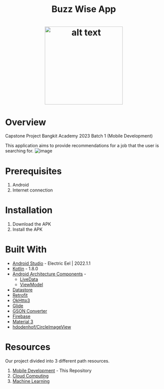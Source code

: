 <h1 align="center">Buzz Wise App<h1>

<div align="center">
  <img  src="https://github.com/Rifzzu/Rifzzu/assets/76278250/6db6b91a-76cd-46b7-9ee7-c450b2897acb" alt="alt text" width="250" height="">
</div>

# Overview
Capstone Project Bangkit Academy 2023 Batch 1 (Mobile Development)

This application aims to provide recommendations for a job that the user is searching for.
![image](https://github.com/Rifzzu/Rifzzu/assets/76278250/64702c66-94fd-4b80-8f94-55058da6f183)

# Prerequisites
1. Android 
2. Internet connection

# Installation
1. Download the APK 
2. Install the APK

# Built With

- [Android Studio](https://developer.android.com/studio) - Electric Eel | 2022.1.1
- [Kotlin](https://kotlinlang.org/) - 1.8.0
- [Android Architecture Components](https://developer.android.com/topic/libraries/architecture) - 
  - [LiveData](https://developer.android.com/topic/libraries/architecture/livedata)
  - [ViewModel](https://developer.android.com/topic/libraries/architecture/viewmodel)
- [Datastore](https://developer.android.com/topic/libraries/architecture/datastore)
- [Retrofit](https://square.github.io/retrofit/)
- [OkHttp3](https://github.com/square/okhttp)
- [Glide](https://github.com/bumptech/glide)
- [GSON Converter](https://github.com/square/retrofit/tree/master/retrofit-converters/gson)
- [Firebase](https://firebase.google.com/docs/android/setup)
- [Material 3](m3.material.io)
- [hdodenhof/CircleImageView](https://github.com/hdodenhof/CircleImageView)
  
# Resources
Our project divided into 3 different path resources.
1. [Mobile Development](https://github.com/BuzzWiseTeam/BuzzWiseApp) - This Repository
2. [Cloud Computing](https://github.com/BuzzWiseTeam/BuzzWiseCloudComputing)
3. [Machine Learning](https://github.com/BuzzWiseTeam/BuzzWiseMachineLearning)

